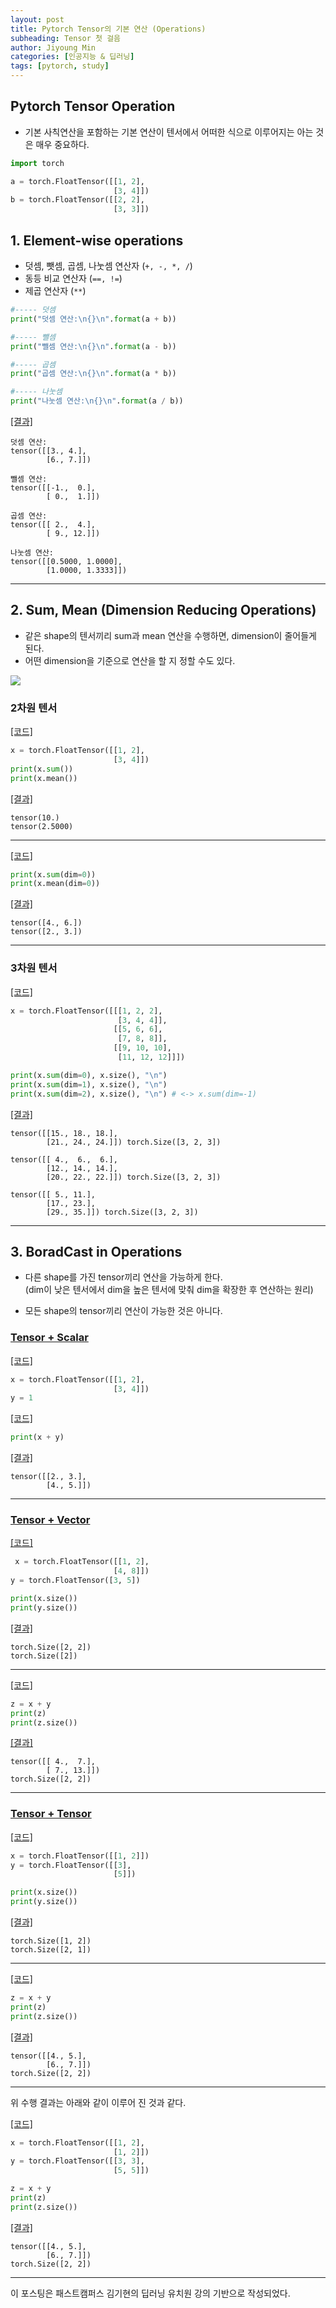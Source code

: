 ```yaml
---
layout: post
title: Pytorch Tensor의 기본 연산 (Operations)
subheading: Tensor 첫 걸음
author: Jiyoung Min
categories: [인공지능 & 딥러닝]
tags: [pytorch, study]
---
```


##  Pytorch Tensor Operation
- 기본 사칙연산을 포함하는 기본 연산이 텐서에서 어떠한 식으로 이루어지는 아는 것은 매우 중요하다.


```python
import torch

a = torch.FloatTensor([[1, 2],
                       [3, 4]])
b = torch.FloatTensor([[2, 2],
                       [3, 3]])
```

## 1. Element-wise operations
- 덧셈, 뺏셈, 곱셈, 나눗셈 연산자 (`+, -, *, /`)
- 동등 비교 연산자 (`==, !=`)
- 제곱 연산자 (`**`)


```python
#----- 덧셈
print("덧셈 연산:\n{}\n".format(a + b))

#----- 뺄셈
print("뺄셈 연산:\n{}\n".format(a - b))

#----- 곱셈
print("곱셈 연산:\n{}\n".format(a * b))

#----- 나눗셈
print("나눗셈 연산:\n{}\n".format(a / b))

```
<u>[결과]</u>

    덧셈 연산:
    tensor([[3., 4.],
            [6., 7.]])
    
    뺄셈 연산:
    tensor([[-1.,  0.],
            [ 0.,  1.]])
    
    곱셈 연산:
    tensor([[ 2.,  4.],
            [ 9., 12.]])
    
    나눗셈 연산:
    tensor([[0.5000, 1.0000],
            [1.0000, 1.3333]])
    
***


## 2. Sum, Mean (Dimension Reducing Operations)
- 같은 shape의 텐서끼리 sum과 mean 연산을 수행하면, dimension이 줄어들게 된다.
- 어떤 dimension을 기준으로 연산을 할 지 정할 수도 있다.

<img src="https://drive.google.com/uc?export=view&id=1QBI6bTF9loocq7F84JO6o2E9h5nOi04D">

### 2차원 텐서

<u>[코드]</u>

```python
x = torch.FloatTensor([[1, 2],
                       [3, 4]])
print(x.sum())
print(x.mean())
```
<u>[결과]</u>

    tensor(10.)
    tensor(2.5000)
***


<u>[코드]</u>

```python
print(x.sum(dim=0))
print(x.mean(dim=0))
```
<u>[결과]</u>

    tensor([4., 6.])
    tensor([2., 3.])
***


### 3차원 텐서

<u>[코드]</u>

```python
x = torch.FloatTensor([[[1, 2, 2],
                        [3, 4, 4]],
                       [[5, 6, 6],
                        [7, 8, 8]],
                       [[9, 10, 10],
                        [11, 12, 12]]])
```

```python
print(x.sum(dim=0), x.size(), "\n")
print(x.sum(dim=1), x.size(), "\n")
print(x.sum(dim=2), x.size(), "\n") # <-> x.sum(dim=-1)
```
<u>[결과]</u>

    tensor([[15., 18., 18.],
            [21., 24., 24.]]) torch.Size([3, 2, 3]) 
    
    tensor([[ 4.,  6.,  6.],
            [12., 14., 14.],
            [20., 22., 22.]]) torch.Size([3, 2, 3]) 
    
    tensor([[ 5., 11.],
            [17., 23.],
            [29., 35.]]) torch.Size([3, 2, 3]) 
    
***


## 3. BoradCast in Operations
- 다른 shape를 가진 tensor끼리 연산을 가능하게 한다.   
  (dim이 낮은 텐서에서 dim을 높은 텐서에 맞춰 dim을 확장한 후 연산하는 원리)

- 모든 shape의 tensor끼리 연산이 가능한 것은 아니다.

### <u>Tensor + Scalar</u>

<u>[코드]</u>

```python
x = torch.FloatTensor([[1, 2],
                       [3, 4]])
y = 1
```

<u>[코드]</u>

```python
print(x + y)
```
<u>[결과]</u>

    tensor([[2., 3.],
            [4., 5.]])

***

### <u>Tensor + Vector</u>

<u>[코드]</u>

```python
 x = torch.FloatTensor([[1, 2],
                       [4, 8]])
y = torch.FloatTensor([3, 5])

print(x.size())
print(y.size())
```
<u>[결과]</u>

    torch.Size([2, 2])
    torch.Size([2])

***

<u>[코드]</u>

```python
z = x + y
print(z)
print(z.size())
```
<u>[결과]</u>

    tensor([[ 4.,  7.],
            [ 7., 13.]])
    torch.Size([2, 2])

***

### <u>Tensor + Tensor</u>

<u>[코드]</u>

```python
x = torch.FloatTensor([[1, 2]])
y = torch.FloatTensor([[3],
                       [5]])

print(x.size())
print(y.size())
```
<u>[결과]</u>

    torch.Size([1, 2])
    torch.Size([2, 1])

***

<u>[코드]</u>

```python
z = x + y
print(z)
print(z.size())
```
<u>[결과]</u>

    tensor([[4., 5.],
            [6., 7.]])
    torch.Size([2, 2])
***


위 수행 결과는 아래와 같이 이루어 진 것과 같다.

<u>[코드]</u>

```python
x = torch.FloatTensor([[1, 2],
                       [1, 2]])
y = torch.FloatTensor([[3, 3],
                       [5, 5]])
```


```python
z = x + y
print(z)
print(z.size())
```
<u>[결과]</u>

    tensor([[4., 5.],
            [6., 7.]])
    torch.Size([2, 2])

***
이 포스팅은 패스트캠퍼스 김기현의 딥러닝 유치원 강의 기반으로 작성되었다.

